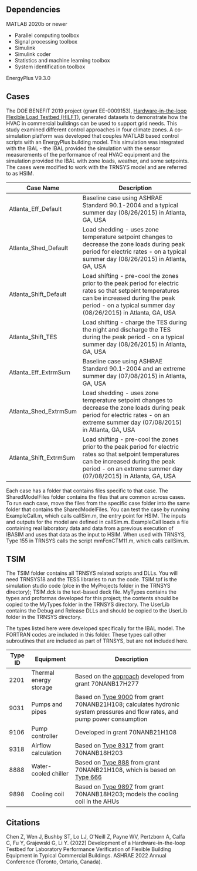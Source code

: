 ## Dependencies
MATLAB 2020b or newer
- Parallel computing toolbox
- Signal processing toolbox
- Simulink 
- Simulink coder
- Statistics and machine learning toolbox
- System identification toolbox

EnergyPlus V9.3.0

## Cases
The DOE BENEFIT 2019 project (grant EE-0009153), [Hardware-in-the-loop Flexible Load Testbed (HILFT)][hilft], generated datasets to demonstrate how the HVAC in commercial buildings can be used to support grid needs. This study examined different control approaches in four climate zones. A co-simulation platform was developed that couples MATLAB based control scripts with an EnergyPlus building model. This simulation was integrated with the IBAL - the IBAL provided the simulation with the sensor measurements of the performance of real HVAC equipment and the simulation provided the IBAL with zone loads, weather, and some setpoints. The cases were modified to work with the TRNSYS model and are referred to as HSIM.

| Case Name | Description |
| ------------- | ------------- |
| Atlanta_Eff_Default | Baseline case using ASHRAE Standard 90.1-2004 and a typical summer day (08/26/2015) in Atlanta, GA, USA |
| Atlanta_Shed_Default | Load shedding - uses zone temperature setpoint changes to decrease the zone loads during peak period for electric rates - on a typical summer day (08/26/2015) in Atlanta, GA, USA |
| Atlanta_Shift_Default | Load shifting - pre-cool the zones prior to the peak period for electric rates so that setpoint temperatures can be increased during the peak period - on a typical summer day (08/26/2015) in Atlanta, GA, USA |
| Atlanta_Shift_TES | Load shifting - charge the TES during the night and discharge the TES during the peak period - on a typical summer day (08/26/2015) in Atlanta, GA, USA |
| Atlanta_Eff_ExtrmSum | Baseline case using ASHRAE Standard 90.1-2004 and an extreme summer day (07/08/2015) in Atlanta, GA, USA |
| Atlanta_Shed_ExtrmSum | Load shedding - uses zone temperature setpoint changes to decrease the zone loads during peak period for electric rates - on an extreme summer day (07/08/2015) in Atlanta, GA, USA |
| Atlanta_Shift_ExtrmSum | Load shifting - pre-cool the zones prior to the peak period for electric rates so that setpoint temperatures can be increased during the peak period - on an extreme summer day (07/08/2015) in Atlanta, GA, USA |

Each case has a folder that contains files specific to that case. The SharedModelFiles folder contains the files that are common across cases. To run each case, move the files from the specific case folder into the same folder that contains the SharedModelFiles. You can test the case by running ExampleCall.m, which calls callSim.m, the entry point for HSIM. The inputs and outputs for the model are defined in callSim.m. ExampleCall loads a file containing real laboratory data and data from a previous execution of IBASIM and uses that data as the input to HSIM. When used with TRNSYS, Type 155 in TRNSYS calls the script mmFcnCTM11.m, which calls callSim.m.

## TSIM
The TSIM folder contains all TRNSYS related scripts and DLLs. You will need TRNSYS18 and the TESS libraries to run the code. TSIM.tpf is the simulation studio code (plce in the MyProjects folder in the TRNSYS directory); TSIM.dck is the text-based deck file. MyTypes contains the types and proformas developed for this project; the contents should be copied to the MyTypes folder in the TRNSYS directory. The UserLib contains the Debug and Release DLLs and should be copied to the UserLib folder in the TRNSYS directory.

The types listed here were developed specifically for the IBAL model. The FORTRAN codes are included in this folder. These types call other subroutines that are included as part of TRNSYS, but are not included here.

| Type ID  | Equipment | Description |
| ------------- | ------------- | ------------- |
| 2201 | Thermal energy storage | Based on the [approach][tesmodel] developed from grant 70NANB17H277 |
| 9031 | Pumps and pipes | Based on [Type 9000][laith] from grant 70NANB21H108; calculates hydronic system pressures and flow rates, and pump power consumption |
| 9106 | Pump controller | Developed in grant 70NANB21H108 |
| 9318 | Airflow calculation | Based on [Type 8317][kopach] from grant 70NANB18H203 |
| 8888 | Water-cooled chiller | Based on [Type 888][laith] from grant 70NANB21H108, which is based on [Type 666][TessTypes] |
| 9898 | Cooling coil | Based on [Type 9897][kopach] from grant 70NANB18H203; models the cooling coil in the AHUs |

<!-- References -->
[TessTypes]: https://www.trnsys.com/tess-libraries/TESSLibs17_General_Descriptions.pdf
[kopach]: https://sel.me.wisc.edu/publications/theses/kopach21.zip
[laith]: https://sel.me.wisc.edu/publications/theses/abdulmajeid23.zip
[tesmodel]: https://www.nist.gov/publications/development-and-validation-simulation-testbed-intelligent-building-agents-laboratory


<!-- References -->

## Citations
Chen Z, Wen J, Bushby ST, Lo LJ, O'Neill Z, Payne WV, Pertzborn A, Calfa C, Fu Y, Grajewski G, Li Y. (2022) Development of a Hardware-in-the-loop Testbed for Laboratory Performance Verification of Flexible Building Equipment in Typical Commercial Buildings. ASHRAE 2022 Annual Conference (Toronto, Ontario, Canada). 

[hilft]: https://doi.org/10.48550/arXiv.2301.13412
